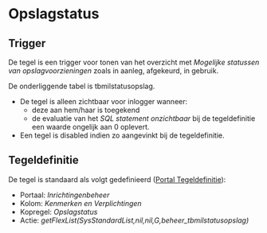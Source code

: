 # Opslagstatus

## Trigger

De tegel is een trigger voor tonen van het overzicht met _Mogelijke statussen van opslagvoorzieningen_ zoals in aanleg, afgekeurd, in gebruik.

De onderliggende tabel is tbmilstatusopslag.

- De tegel is alleen zichtbaar voor inlogger wanneer:
  - deze aan hem/haar is toegekend
  - de evaluatie van het _SQL statement onzichtbaar_ bij de tegeldefinitie een waarde ongelijk aan 0 oplevert.
- Een tegel is disabled indien zo aangevinkt bij de tegeldefinitie.

## Tegeldefinitie

De tegel is standaard als volgt gedefinieerd ([Portal Tegeldefinitie](/docs/instellen_inrichten/portaldefinitie/portal_tegel.md)):

- Portaal: _Inrichtingenbeheer_
- Kolom: _Kenmerken en Verplichtingen_
- Kopregel: _Opslagstatus_
- Actie: _getFlexList(SysStandardList,nil,nil,G,beheer_tbmilstatusopslag)_
